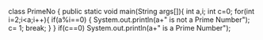 class PrimeNo
{
	public static void main(String args[]){
		int a,i;
		int c=0;
		for(int i=2;i<a;i++){
			if(a%i==0)
			{
				System.out.println(a+" is not a Prime Number");
				c= 1;
				break;
			}
		}
		if(c==0)
			System.out.println(a+" is a Prime Number");


